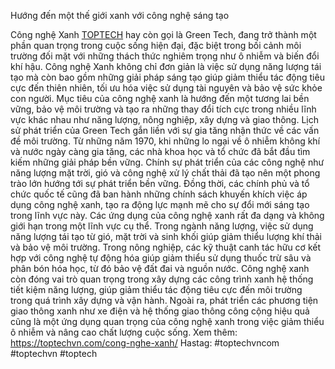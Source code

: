 Hướng đến một thế giới xanh với công nghệ sáng tạo

Công nghệ Xanh [TOPTECH](https://toptechvn.com/) hay còn gọi là Green Tech, đang trở thành một phần quan trọng trong cuộc sống hiện đại, đặc biệt trong bối cảnh môi trường đối mặt với những thách thức nghiêm trọng như ô nhiễm và biến đổi khí hậu. Công nghệ Xanh không chỉ đơn giản là việc sử dụng năng lượng tái tạo mà còn bao gồm những giải pháp sáng tạo giúp giảm thiểu tác động tiêu cực đến thiên nhiên, tối ưu hóa việc sử dụng tài nguyên và bảo vệ sức khỏe con người. Mục tiêu của công nghệ xanh là hướng đến một tương lai bền vững, bảo vệ môi trường và tạo ra những thay đổi tích cực trong nhiều lĩnh vực khác nhau như năng lượng, nông nghiệp, xây dựng và giao thông.
Lịch sử phát triển của Green Tech gắn liền với sự gia tăng nhận thức về các vấn đề môi trường. Từ những năm 1970, khi những lo ngại về ô nhiễm không khí và nước ngày càng gia tăng, các nhà khoa học và tổ chức đã bắt đầu tìm kiếm những giải pháp bền vững. Chính sự phát triển của các công nghệ như năng lượng mặt trời, gió và công nghệ xử lý chất thải đã tạo nên một phong trào lớn hướng tới sự phát triển bền vững. Đồng thời, các chính phủ và tổ chức quốc tế cũng đã ban hành những chính sách khuyến khích việc áp dụng công nghệ xanh, tạo ra động lực mạnh mẽ cho sự đổi mới sáng tạo trong lĩnh vực này.
Các ứng dụng của công nghệ xanh rất đa dạng và không giới hạn trong một lĩnh vực cụ thể. Trong ngành năng lượng, việc sử dụng năng lượng tái tạo từ gió, mặt trời và sinh khối giúp giảm thiểu lượng khí thải và bảo vệ môi trường. Trong nông nghiệp, các kỹ thuật canh tác hữu cơ kết hợp với công nghệ tự động hóa giúp giảm thiểu sử dụng thuốc trừ sâu và phân bón hóa học, từ đó bảo vệ đất đai và nguồn nước. Công nghệ xanh còn đóng vai trò quan trọng trong xây dựng các công trình xanh hệ thống tiết kiệm năng lượng, giúp giảm thiểu tác động tiêu cực đến môi trường trong quá trình xây dựng và vận hành. Ngoài ra, phát triển các phương tiện giao thông xanh như xe điện và hệ thống giao thông công cộng hiệu quả cũng là một ứng dụng quan trọng của công nghệ xanh trong việc giảm thiểu ô nhiễm và nâng cao chất lượng cuộc sống.
Xem thêm: https://toptechvn.com/cong-nghe-xanh/
Hastag: #toptechvncom #toptechvn #toptech
